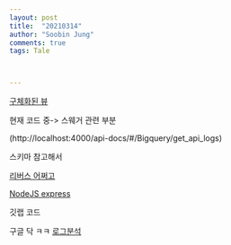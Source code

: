 ```yaml
---
layout: post
title:  "20210314"
author: "Soobin Jung"
comments: true
tags: Tale



---
```


[구체화된 뷰](https://cloud.google.com/bigquery/docs/materialized-views-intro?hl=ko)

현재 코드 중-> 스웨거 관련 부분

(http://localhost:4000/api-docs/#/Bigquery/get_api_logs)

스키마 참고해서 

[리버스 어쩌고](http://x3.webscada.kr)

[NodeJS express](https://expressjs.com/ko/4x/api.html#app)

깃랩 코드 

구글 닥
ㅋㅋ
[로그분석](https://marketology.co.kr/all-category/analytics/%EC%9B%B9-%EB%A1%9C%EA%B7%B8%EB%B6%84%EC%84%9D%EC%9D%B4%EB%9E%80/) 
